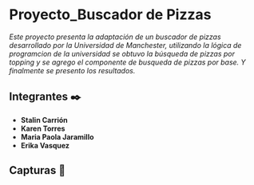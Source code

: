 # Proyecto_Buscador de Pizzas
_Este proyecto presenta la adaptación de un buscador de pizzas desarrollado por la Universidad de Manchester, utilizando la lógica de programcion de la universidad se obtuvo la búsqueda de pizzas por topping y se agrego el componente de busqueda de pizzas por base. Y finalmente se presento los resultados._

## Integrantes ✒️

* **Stalin Carrión** 
* **Karen Torres** 
* **Maria Paola Jaramillo** 
* **Erika Vasquez** 

## Capturas 📖
